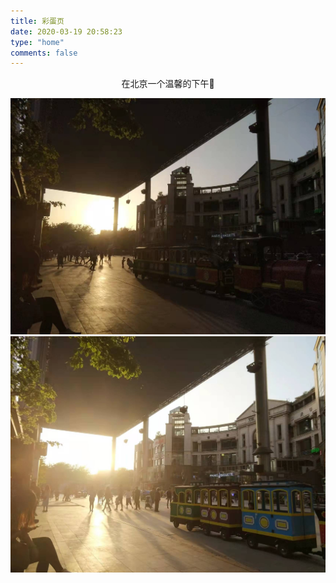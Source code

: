 ```yaml
---
title: 彩蛋页
date: 2020-03-19 20:58:23
type: "home"
comments: false
---
```

<center>在北京一个温馨的下午🌈</center>

![彩蛋](/images/easter-egg/egg1.jpg)
![彩蛋](/images/easter-egg/egg2.jpg)
